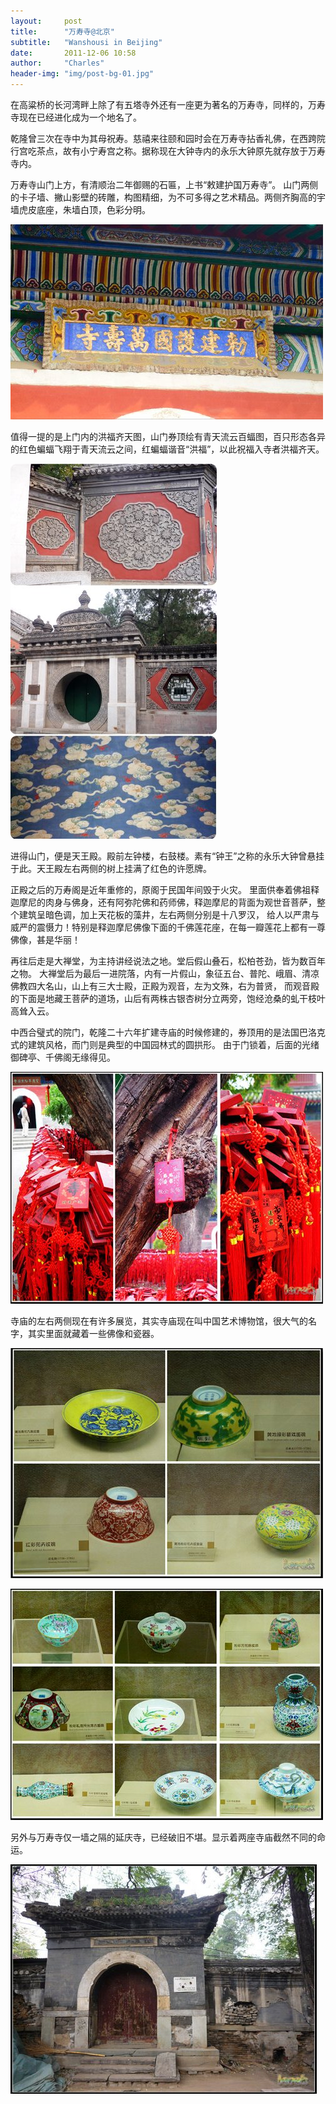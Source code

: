 ```yaml
---
layout:     post
title:      "万寿寺@北京"
subtitle:   "Wanshousi in Beijing"
date:       2011-12-06 10:58
author:     "Charles"
header-img: "img/post-bg-01.jpg"
---
```


在高粱桥的长河湾畔上除了有五塔寺外还有一座更为著名的万寿寺，同样的，万寿寺现在已经进化成为一个地名了。

乾隆曾三次在寺中为其母祝寿。慈禧来往颐和园时会在万寿寺拈香礼佛，在西跨院行宫吃茶点，故有小宁寿宫之称。据称现在大钟寺内的永乐大钟原先就存放于万寿寺内。

万寿寺山门上方，有清顺治二年御赐的石匾，上书“敕建护国万寿寺”。
山门两侧的卡子墙、撇山影壁的砖雕，构图精细，为不可多得之艺术精品。两侧齐胸高的宇墙虎皮底座，朱墙白顶，色彩分明。

![wanshousi-1](/img/wanshousi-1.jpg)

值得一提的是上门内的洪福齐天图，山门券顶绘有青天流云百蝠图，百只形态各异的红色蝙蝠飞翔于青天流云之间，红蝙蝠谐音“洪福”，以此祝福入寺者洪福齐天。

![wanshousi-2](/img/wanshousi-2.jpg)

进得山门，便是天王殿。殿前左钟楼，右鼓楼。素有“钟王”之称的永乐大钟曾悬挂于此。天王殿左右两侧的树上挂满了红色的许愿牌。

正殿之后的万寿阁是近年重修的，原阁于民国年间毁于火灾。
里面供奉着佛祖释迦摩尼的肉身与佛身，还有阿弥陀佛和药师佛，释迦摩尼的背面为观世音菩萨，整个建筑呈暗色调，加上天花板的藻井，左右两侧分别是十八罗汉，
给人以严肃与威严的震慑力！特别是释迦摩尼佛像下面的千佛莲花座，在每一瓣莲花上都有一尊佛像，甚是华丽！

再往后走是大禅堂，为主持讲经说法之地。堂后假山叠石，松柏苍劲，皆为数百年之物。
大禅堂后为最后一进院落，内有一片假山，象征五台、普陀、峨眉、清凉佛教四大名山，山上有三大士殿，正殿为观音，左为文殊，右为普贤，
而观音殿的下面是地藏王菩萨的道场，山后有两株古银杏树分立两旁，饱经沧桑的虬干枝叶高耸入云。

中西合璧式的院门，乾隆二十六年扩建寺庙的时候修建的，券顶用的是法国巴洛克式的建筑风格，而门则是典型的中国园林式的圆拱形。
由于门锁着，后面的光绪御碑亭、千佛阁无缘得见。

![wanshousi-3](/img/wanshousi-3.jpg)

寺庙的左右两侧现在有许多展览，其实寺庙现在叫中国艺术博物馆，很大气的名字，其实里面就藏着一些佛像和瓷器。

![wanshousi-5](/img/wanshousi-5.jpg)

![wanshousi-4](/img/wanshousi-4.jpg)

另外与万寿寺仅一墙之隔的延庆寺，已经破旧不堪。显示着两座寺庙截然不同的命运。

![wanshousi-6](/img/wanshousi-6.jpg)